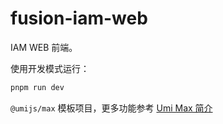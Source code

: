 # fusion-iam-web

IAM WEB 前端。

使用开发模式运行：

```sh
pnpm run dev
```

`@umijs/max` 模板项目，更多功能参考 [Umi Max 简介](https://umijs.org/docs/max/introduce)
